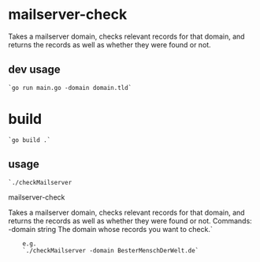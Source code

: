 # mailserver-check

Takes a mailserver domain, checks relevant records for that domain, and returns the records as well
as whether they were found or not.


## dev usage
    `go run main.go -domain domain.tld`

# build
    `go build .`

## usage 
    `./checkMailserver
mailserver-check

Takes a mailserver domain, checks relevant records for that domain, and returns the records as well
as whether they were found or not.
Commands:  -domain string
    	The domain whose records you want to check.`

        e.g.
        `./checkMailserver -domain BesterMenschDerWelt.de`


